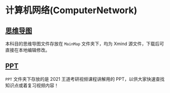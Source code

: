 # 计算机网络(ComputerNetwork)
## [思维导图](MindMap)
本科目的思维导图文件存放在 `MainMap` 文件夹下，均为 Xmind 源文件，下载后可直接在本地编辑修改。

## [PPT](PPT)
`PPT` 文件夹下存放的是 2021 王道考研视频课程讲解用的 PPT，以供大家快速查找知识点或着复习视频内容！
